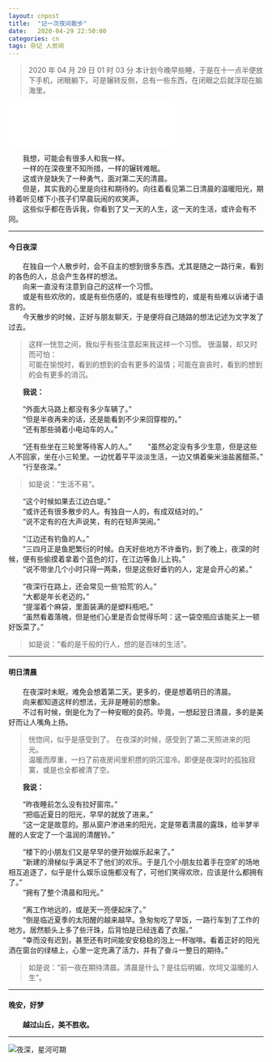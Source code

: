 ```yaml
---
layout: cnpost
title:  "记一次夜间散步"
date:   2020-04-29 22:50:00
categories: cn
tags: 杂记 人世间
---
```



>2020 年 04 月 29 日 01 时 03 分
本计划今晚早些睡，于是在十一点半便放下手机，闭眼躺下。可是辗转反侧，总有一些东西，在闭眼之后就浮现在脑海里。<br>

<iframe frameborder="no" border="0" marginwidth="0" marginheight="0" width=330 height=86 src="//music.163.com/outchain/player?type=2&id=4447644&auto=0&height=66"></iframe>

&emsp;&emsp;我想，可能会有很多人和我一样。<br>
&emsp;&emsp;一样的在深夜里不知所措，一样的辗转难眠。<br>
&emsp;&emsp;这或许是缺失了一种勇气，面对第二天的清晨。<br>
&emsp;&emsp;但是，其实我的心里是向往和期待的。向往着看见第二日清晨的温暖阳光，期待着听见楼下小孩子们早晨玩闹的欢笑声。<br>
&emsp;&emsp;这些似乎都在告诉我，你看到了又一天的人生，这一天的生活，或许会有不同。<br>


----------


#### 今日夜深
&emsp;&emsp;在独自一个人散步时，会不自主的想到很多东西。尤其是随之一路行来，看到的各色的人，总会产生各样的想法。<br>
&emsp;&emsp;向来一直没有注意到自己的这样一个习惯。<br>
&emsp;&emsp;或是有些欢欣的，或是有些伤感的，或是有些理性的，或是有些难以诉诸于语言的。<br>
&emsp;&emsp;今天散步的时候，正好与朋友聊天，于是便将自己随路的想法记述为文字发了过去。<br>

>这样一恍忽之间，我似乎有些注意起来我这样一个习惯。
很温馨，却又时而可怕：<br>
可能在愉悦时，看到的想到的会有更多的温情；可能在哀丧时，看到的想到的会有更多的消沉。<br>

&emsp;&emsp;**我说：**

&emsp;&emsp;“外面大马路上都没有多少车辆了。”<br>
&emsp;&emsp;“但是半夜再来的话，还是能看到不少来回穿梭的。”<br>
&emsp;&emsp;“还有那些骑着小电动车的人。”<br>

&emsp;&emsp;“还有些坐在三轮里等待客人的人。”
&emsp;&emsp;“虽然必定没有多少生意，但是这些人不回家，坐在小三轮里。一边忧着平平淡淡生活，一边又惧着柴米油盐酱醋茶。”<br>
&emsp;&emsp;“行至夜深。”<br>
>如是说：“生活不易”。

&emsp;&emsp;“这个时候如果去江边白堤。”<br>
&emsp;&emsp;“或许还有很多散步的人。有独自一人的，有成双结对的。”<br>
&emsp;&emsp;“说不定有的在大声说笑，有的在轻声哭闹。”<br>

&emsp;&emsp;“江边还有钓鱼的人。”<br>
&emsp;&emsp;“三四月正是鱼肥繁衍的时候。白天好些地方不许垂钓，到了晚上，夜深的时候，便有些偷摸着拿着个蓝色的灯，在江边等鱼儿上钩。”<br>
&emsp;&emsp;“说不带坐几个小时只得一两条，但是这些好垂钓的人，定是会开心的紧。”<br>

&emsp;&emsp;“夜深行在路上，还会常见一些‘拾荒’的人。”<br>
&emsp;&emsp;“大都是年长老迈的。”<br>
&emsp;&emsp;“提溜着个麻袋，里面装满的是塑料瓶吧。”<br>
&emsp;&emsp;“虽然看着落魄，但是他们心里是否会觉得乐呵：这一袋空瓶应该能买上一顿好饭菜了。”<br>

>如是说：“看的是千般的行人，想的是百味的生活”。


----------


#### 明日清晨
&emsp;&emsp;在夜深时未眠，难免会想着第二天。更多的，便是想着明日的清晨。<br>
&emsp;&emsp;向来都知道这样的想法，无非是睡前的想象。<br>
&emsp;&emsp;不过有时候，倒是化为了一种安眠的良药。毕竟，一想起翌日清晨，多的是美好而让人嘴角上扬。<br>

>恍惚间，似乎是感受到了。
在夜深的时候，感受到了第二天照进来的阳光。<br>
温暖而厚重，一扫了前夜房间里积攒的阴沉湿冷。即便是夜深时的孤独寂寞，或是也全都被清了空。<br>

&emsp;&emsp;**我说：**

&emsp;&emsp;“昨夜睡前怎么没有拉好窗帘。”<br>
&emsp;&emsp;“把临近夏日的阳光，早早的就放了进来。”<br>
&emsp;&emsp;“这一定是故意的。那从窗户渗进来的阳光，定是带着清晨的露珠，给半梦半醒的人安定了一个温润的清醒铃。”<br>

&emsp;&emsp;“楼下的小朋友们又是早早的便开始娱乐起来了。”<br>
&emsp;&emsp;“新建的滑梯似乎满足不了他们的欢乐。于是几个小朋友拉着手在空旷的场地相互追逐了，似乎是什么娱乐设施都没有了，可他们笑得欢欣，应该是什么都拥有了。”<br>
&emsp;&emsp;“拥有了整个清晨和阳光。”<br>

&emsp;&emsp;“离工作地远的，或是天一亮便起床了。”<br>
&emsp;&emsp;“倒是临近夏季的太阳醒的越来越早。急匆匆吃了早饭，一路行车到了工作的地方。居然额头上多了些汗珠，后背怕是已经连着了衣服。”<br>
&emsp;&emsp;“幸而没有迟到，甚至还有时间能安安稳稳的泡上一杯咖啡。看着正好的阳光洒在窗台的绿植上，心里一定充满了活力，并有了奋斗一整日的期待。”<br>

>如是说：“前一夜在期待清晨。清晨是什么？是往后明媚，坎坷又温暖的人生”。


----------


#### 晚安，好梦
&emsp;&emsp;**越过山丘，美不胜收。**


----------


![夜深，星河可期](https://buyivi.xyz/blog/images/tu/2020/200429.jpg)
